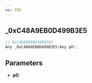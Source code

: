 ```yaml
---
ns: PED
---
```

## _0xC48A9EB0D499B3E5

```c
// 0xC48A9EB0D499B3E5
Any _0xC48A9EB0D499B3E5(Any p0);
```

## Parameters
* **p0**:
